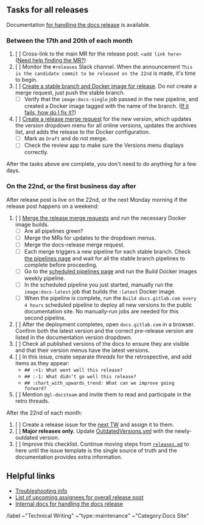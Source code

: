 <!--
SET TITLE TO: docs.gitlab.com release XX.ZZ (month, YYYY)
-->

## Tasks for all releases

Documentation [for handling the docs release](https://gitlab.com/gitlab-org/gitlab-docs/-/blob/main/doc/releases.md) is available.

### Between the 17th and 20th of each month

1. [ ] Cross-link to the main MR for the release post: `<add link here>`
   ([Need help finding the MR?](https://gitlab.com/gitlab-com/www-gitlab-com/-/merge_requests?scope=all&state=opened&label_name%5B%5D=release%20post&label_name%5B%5D=blog%20post))
1. [ ] Monitor the `#releases` Slack channel. When the announcement
   `This is the candidate commit to be released on the 22nd` is made, it's time to begin.
1. [ ] [Create a stable branch and Docker image for release](https://gitlab.com/gitlab-org/gitlab-docs/-/blob/main/doc/releases.md#create-stable-branch-and-docker-image-for-release). Do not create a merge request, just push the stable branch.
   - [ ] Verify that the `image:docs-single` job passed in the new pipeline, and
     created a Docker image tagged with the name of the branch. ([If it fails, how do I fix it?](https://gitlab.com/gitlab-org/gitlab-docs/-/blob/main/doc/releases.md#imagedocs-latest-job-fails-due-to-broken-links))
1. [ ] [Create a release merge request](https://gitlab.com/gitlab-org/gitlab-docs/-/blob/main/doc/releases.md#create-release-merge-request)
   for the new version,
   which updates the version dropdown menu for all online versions, updates the archives list, and adds
   the release to the Docker configuration.
   - [ ] Mark as `Draft` and do not merge.
   - [ ] Check the review app to make sure the Versions menu displays correctly.

After the tasks above are complete, you don't need to do anything for a few days.

### On the 22nd, or the first business day after

After release post is live on the 22nd, or the next Monday morning if the release post happens on a weekend:

1. [ ] [Merge the release merge requests](https://gitlab.com/gitlab-org/gitlab-docs/-/blob/main/doc/releases.md#merge-merge-requests-and-run-docker-image-builds)
  and run the necessary Docker image builds.
   - [ ] Are all pipelines green?
   - [ ] Merge the MRs for updates to the dropdown menus.
   - [ ] Merge the docs-release merge request.
   - [ ] Each merge triggers a new pipeline for each stable branch. Check
     [the pipelines page](https://gitlab.com/gitlab-org/gitlab-docs/-/pipelines)
     and wait for all the stable branch pipelines to complete before proceeding.
   - [ ] Go to the [scheduled pipelines page](https://gitlab.com/gitlab-org/gitlab-docs/-/pipeline_schedules)
     and run the Build Docker images weekly pipeline.
   - [ ] In the scheduled pipeline you just started, manually run the `image:docs-latest`
     job that builds the `:latest` Docker image.
   - [ ] When the pipeline is complete, run the `Build docs.gitlab.com every 4 hours`
     scheduled pipeline to deploy all new versions to the public documentation site.
     No manually-run jobs are needed for this second pipeline.
1. [ ] After the deployment completes, open `docs.gitlab.com` in a browser. Confirm
   both the latest version and the correct pre-release version are listed in the documentation version dropdown.
1. [ ] Check all published versions of the docs to ensure they are visible and that their version menus have the latest versions.
1. [ ] In this issue, create separate _threads_ for the retrospective, and add items as they appear:
   - `## :+1: What went well this release?`
   - `## :-1: What didn’t go well this release?`
   - `## :chart_with_upwards_trend: What can we improve going forward?`
1. [ ] Mention `@gl-docsteam` and invite them to read and participate in the retro threads.

After the 22nd of each month:

1. [ ] Create a release issue for the
   [next TW](https://about.gitlab.com/handbook/marketing/blog/release-posts/managers/)
   and assign it to them.
1. [ ] **Major releases only.** Update
   [OutdatedVersions.yml](https://gitlab.com/gitlab-org/gitlab/-/blob/master/doc/.vale/gitlab/OutdatedVersions.yml)
   with the newly-outdated version.
1. [ ] Improve this checklist. Continue moving steps from
   [`releases.md`](https://gitlab.com/gitlab-org/gitlab-docs/-/blob/main/doc/releases.md)
   to here until the issue template is the single source of truth and the documentation provides extra information.

## Helpful links

- [Troubleshooting info](https://gitlab.com/gitlab-org/gitlab-docs/-/blob/main/doc/releases.md#troubleshooting)
- [List of upcoming assignees for overall release post](https://about.gitlab.com/handbook/marketing/blog/release-posts/managers/)
- [Internal docs for handling the docs release](https://gitlab.com/gitlab-org/gitlab-docs/-/blob/main/doc/releases.md)

/label ~"Technical Writing" ~"type::maintenance" ~"Category:Docs Site"
